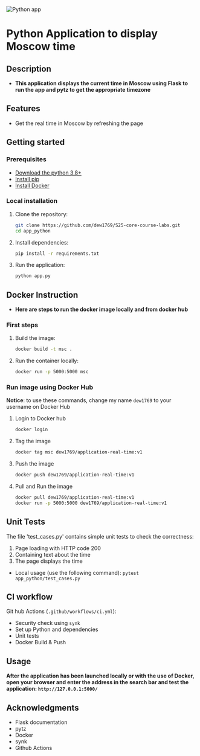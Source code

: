 ![Python app](https://github.com/your-username/your-repo/actions/workflows/ci.yml/badge.svg)

# Python Application to display Moscow time

## Description
- **This application displays the current time in Moscow using Flask to run the app and pytz to get the appropriate 
timezone**
## Features
- Get the real time in Moscow by refreshing the page

## Getting started
### Prerequisites
- [Download the python 3.8+](https://www.python.org/downloads/)
- [Install pip](https://pip.pypa.io/en/stable/cli/pip_install/)
- [Install Docker](https://www.docker.com/get-started/)

### Local installation
1. Clone the repository:
     ```bash
    git clone https://github.com/dew1769/S25-core-course-labs.git
     cd app_python
    ```
2. Install dependencies:
   ```bash
   pip install -r requirements.txt
   ```
3. Run the application:
    ```bash
   python app.py
   ```
   
## Docker Instruction
- **Here are steps to run the docker image locally and from docker hub**
### First steps
1. Build the image:
   ```sh
   docker build -t msc .

2. Run the container locally:
   ```sh
   docker run -p 5000:5000 msc

### Run image using Docker Hub
**Notice**: to use these commands, change my name `dew1769` to your username on Docker Hub
1. Login to Docker hub
   ```sh
   docker login
   
2. Tag the image
   ```sh
   docker tag msc dew1769/application-real-time:v1

3. Push the image
   ```sh
   docker push dew1769/application-real-time:v1

4. Pull and Run the image
   ```sh
   docker pull dew1769/application-real-time:v1
   docker run -p 5000:5000 dew1769/application-real-time:v1

## Unit Tests
The file 'test_cases.py' contains simple unit tests to check the correctness:
1. Page loading with HTTP code 200
2. Containing text about the time
3. The page displays the time

- Local usage (use the following command): `pytest app_python/test_cases.py`

## CI workflow
Git hub Actions (`.github/workflows/ci.yml`):

- Security check using `synk`
- Set up Python and dependencies
- Unit tests
- Docker Build & Push

## Usage
**After the application has been launched locally or with the use of Docker, open your browser and enter the address in
the search bar and test the application: 
`http://127.0.0.1:5000/`**

## Acknowledgments
- Flask documentation
- pytz
- Docker
- synk
- Github Actions